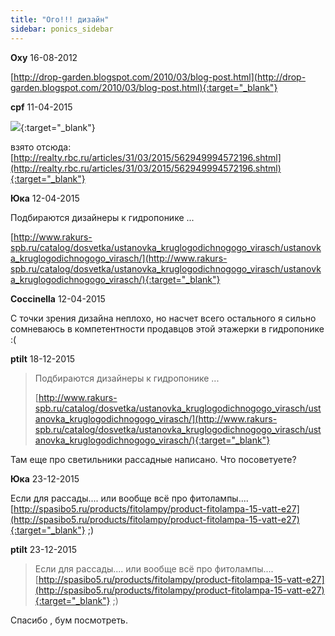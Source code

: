 ```yaml
---
title: "Ого!!! дизайн"
sidebar: ponics_sidebar
---
```


**Oxy** 16-08-2012

[http://drop-garden.blogspot.com/2010/03/blog-post.html](http://drop-garden.blogspot.com/2010/03/blog-post.html){:target="_blank"}


**cpf** 11-04-2015

[![](/imagehost2/thumbs/unu.jpg)](https://t.me/ponics_ru_files/9358){:target="_blank"}

взято отсюда: [http://realty.rbc.ru/articles/31/03/2015/562949994572196.shtml](http://realty.rbc.ru/articles/31/03/2015/562949994572196.shtml){:target="_blank"}


**Юка** 12-04-2015

 Подбираются дизайнеры к гидропонике ...

[http://www.rakurs-spb.ru/catalog/dosvetka/ustanovka_kruglogodichnogogo_virasch/ustanovka_kruglogodichnogogo_virasch/](http://www.rakurs-spb.ru/catalog/dosvetka/ustanovka_kruglogodichnogogo_virasch/ustanovka_kruglogodichnogogo_virasch/){:target="_blank"} 


**Coccinella** 12-04-2015

С точки зрения дизайна неплохо, но насчет всего остального я сильно сомневаюсь в компетентности продавцов этой этажерки в гидропонике :(


**ptilt** 18-12-2015

> Подбираются дизайнеры к гидропонике ...
> 
> [http://www.rakurs-spb.ru/catalog/dosvetka/ustanovka_kruglogodichnogogo_virasch/ustanovka_kruglogodichnogogo_virasch/](http://www.rakurs-spb.ru/catalog/dosvetka/ustanovka_kruglogodichnogogo_virasch/ustanovka_kruglogodichnogogo_virasch/){:target="_blank"}

Там еще про светильники рассадные написано. Что посоветуете?


**Юка** 23-12-2015

Если для рассады.... или вообще всё про фитолампы.... [http://spasibo5.ru/products/fitolampy/product-fitolampa-15-vatt-e27](http://spasibo5.ru/products/fitolampy/product-fitolampa-15-vatt-e27){:target="_blank"} ;)


**ptilt** 23-12-2015

> Если для рассады.... или вообще всё про фитолампы.... [http://spasibo5.ru/products/fitolampy/product-fitolampa-15-vatt-e27](http://spasibo5.ru/products/fitolampy/product-fitolampa-15-vatt-e27){:target="_blank"} ;)

Спасибо , бум посмотреть.


